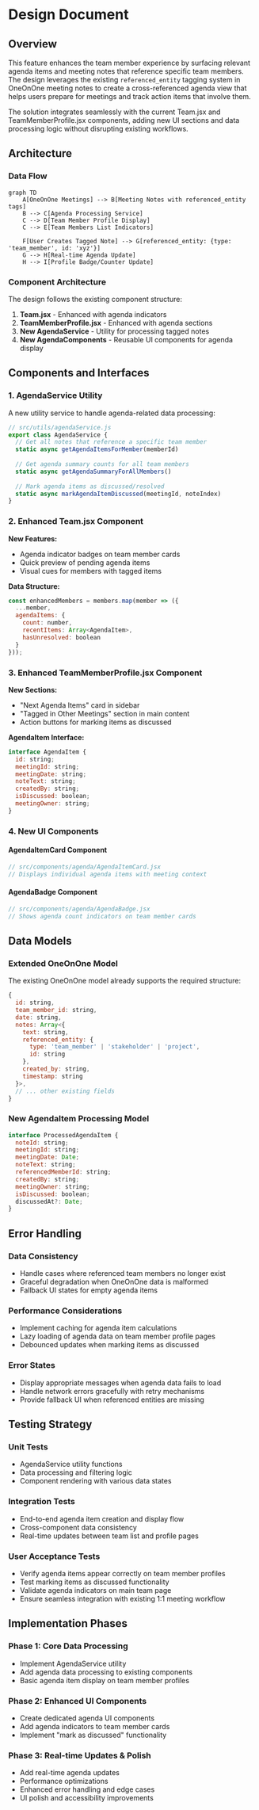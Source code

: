 # Design Document

## Overview

This feature enhances the team member experience by surfacing relevant agenda items and meeting notes that reference specific team members. The design leverages the existing `referenced_entity` tagging system in OneOnOne meeting notes to create a cross-referenced agenda view that helps users prepare for meetings and track action items that involve them.

The solution integrates seamlessly with the current Team.jsx and TeamMemberProfile.jsx components, adding new UI sections and data processing logic without disrupting existing workflows.

## Architecture

### Data Flow

```mermaid
graph TD
    A[OneOnOne Meetings] --> B[Meeting Notes with referenced_entity tags]
    B --> C[Agenda Processing Service]
    C --> D[Team Member Profile Display]
    C --> E[Team Members List Indicators]
    
    F[User Creates Tagged Note] --> G[referenced_entity: {type: 'team_member', id: 'xyz'}]
    G --> H[Real-time Agenda Update]
    H --> I[Profile Badge/Counter Update]
```

### Component Architecture

The design follows the existing component structure:

1. **Team.jsx** - Enhanced with agenda indicators
2. **TeamMemberProfile.jsx** - Enhanced with agenda sections  
3. **New AgendaService** - Utility for processing tagged notes
4. **New AgendaComponents** - Reusable UI components for agenda display

## Components and Interfaces

### 1. AgendaService Utility

A new utility service to handle agenda-related data processing:

```javascript
// src/utils/agendaService.js
export class AgendaService {
  // Get all notes that reference a specific team member
  static async getAgendaItemsForMember(memberId)
  
  // Get agenda summary counts for all team members
  static async getAgendaSummaryForAllMembers()
  
  // Mark agenda items as discussed/resolved
  static async markAgendaItemDiscussed(meetingId, noteIndex)
}
```

### 2. Enhanced Team.jsx Component

**New Features:**
- Agenda indicator badges on team member cards
- Quick preview of pending agenda items
- Visual cues for members with tagged items

**Data Structure:**
```javascript
const enhancedMembers = members.map(member => ({
  ...member,
  agendaItems: {
    count: number,
    recentItems: Array<AgendaItem>,
    hasUnresolved: boolean
  }
}));
```

### 3. Enhanced TeamMemberProfile.jsx Component

**New Sections:**
- "Next Agenda Items" card in sidebar
- "Tagged in Other Meetings" section in main content
- Action buttons for marking items as discussed

**AgendaItem Interface:**
```javascript
interface AgendaItem {
  id: string;
  meetingId: string;
  meetingDate: string;
  noteText: string;
  createdBy: string;
  isDiscussed: boolean;
  meetingOwner: string;
}
```

### 4. New UI Components

#### AgendaItemCard Component
```javascript
// src/components/agenda/AgendaItemCard.jsx
// Displays individual agenda items with meeting context
```

#### AgendaBadge Component  
```javascript
// src/components/agenda/AgendaBadge.jsx
// Shows agenda count indicators on team member cards
```

## Data Models

### Extended OneOnOne Model

The existing OneOnOne model already supports the required structure:

```javascript
{
  id: string,
  team_member_id: string,
  date: string,
  notes: Array<{
    text: string,
    referenced_entity: {
      type: 'team_member' | 'stakeholder' | 'project',
      id: string
    },
    created_by: string,
    timestamp: string
  }>,
  // ... other existing fields
}
```

### New AgendaItem Processing Model

```javascript
interface ProcessedAgendaItem {
  noteId: string;
  meetingId: string;
  meetingDate: Date;
  noteText: string;
  referencedMemberId: string;
  createdBy: string;
  meetingOwner: string;
  isDiscussed: boolean;
  discussedAt?: Date;
}
```

## Error Handling

### Data Consistency
- Handle cases where referenced team members no longer exist
- Graceful degradation when OneOnOne data is malformed
- Fallback UI states for empty agenda items

### Performance Considerations
- Implement caching for agenda item calculations
- Lazy loading of agenda data on team member profile pages
- Debounced updates when marking items as discussed

### Error States
- Display appropriate messages when agenda data fails to load
- Handle network errors gracefully with retry mechanisms
- Provide fallback UI when referenced entities are missing

## Testing Strategy

### Unit Tests
- AgendaService utility functions
- Data processing and filtering logic
- Component rendering with various data states

### Integration Tests
- End-to-end agenda item creation and display flow
- Cross-component data consistency
- Real-time updates between team list and profile pages

### User Acceptance Tests
- Verify agenda items appear correctly on team member profiles
- Test marking items as discussed functionality
- Validate agenda indicators on main team page
- Ensure seamless integration with existing 1:1 meeting workflow

## Implementation Phases

### Phase 1: Core Data Processing
- Implement AgendaService utility
- Add agenda data processing to existing components
- Basic agenda item display on team member profiles

### Phase 2: Enhanced UI Components
- Create dedicated agenda UI components
- Add agenda indicators to team member cards
- Implement "mark as discussed" functionality

### Phase 3: Real-time Updates & Polish
- Add real-time agenda updates
- Performance optimizations
- Enhanced error handling and edge cases
- UI polish and accessibility improvements